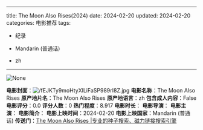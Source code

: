 
---
title: The Moon Also Rises(2024)
date: 2024-02-20
updated: 2024-02-20
categories: 电影推荐
tags:

- 纪录

- Mandarin (普通话)
- zh
---

<img src="https://image.tmdb.org/t/p/originalNone" alt="None" title="None">

**电影封面**：<img src="https://image.tmdb.org/t/p/w200/fEJKTy9moHtyXlLiFaSP989rI8Z.jpg" alt="/fEJKTy9moHtyXlLiFaSP989rI8Z.jpg" title="/fEJKTy9moHtyXlLiFaSP989rI8Z.jpg">
**电影名称**：The Moon Also Rises
**原产地片名**：The Moon Also Rises
**原产地语言**：zh
**包含成人内容**：False
**电影评分**：0.0
**评分人数**：0
**热门程度**：8.917
**电影时长**：
**电影导演**：
**电影主演**：
**电影简介**：
**电影上映时间**：2024-02-20
**电影上映国家**：Mandarin (普通话)
**传送门**：[The Moon Also Rises |专业的种子搜索、磁力链接搜索引擎](https://movie.amd794.com:2083/?search=The%20Moon%20Also%20Rises&ordering=&mode=match_phrase&page_size=10&page=1)

